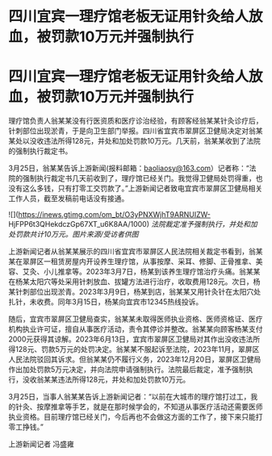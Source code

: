 # 四川宜宾一理疗馆老板无证用针灸给人放血，被罚款10万元并强制执行

# 四川宜宾一理疗馆老板无证用针灸给人放血，被罚款10万元并强制执行

理疗馆负责人翁某某没有行医资质和医疗诊治经验，有顾客经翁某某针灸诊疗后，针刺部位出现淤青，于是向卫生部门举报。四川省宜宾市翠屏区卫健局决定对翁某某处以没收违法所得128元，并处和加处罚款10万元。几天前，翁某某收到了法院的强制执行裁定书。

3月25日，翁某某告诉上游新闻(报料邮箱：baoliaosy@163.com）记者称：“法院的强制执行裁定书几天前收到了，理疗馆已经关门。我觉得卫健局处罚得重，也没有这么多钱，只有打零工交罚款了。”上游新闻记者致电宜宾市翠屏区卫健局相关工作人员，截至发稿前电话没有接通。

![](https://inews.gtimg.com/om_bt/O3yPNXWjhT9ARNUIZW-
HjFPP6t3QHekdczGp67XT_u6K8AA/1000) _法院裁定准予强制执行，并处和加处罚款共计10万元。图片来源/受访者供图_

上游新闻记者从翁某某展示的四川省宜宾市翠屏区人民法院相关裁定书看到，翁某某在翠屏区一租赁房屋内开设养生理疗馆，从事按摩、采耳、修脚、正骨推拿、美容、艾灸、小儿推拿等。2023年3月7日，杨某到该养生理疗馆治疗头痛。翁某某在杨某太阳穴等处采用针刺放血、拔罐方法进行治疗，收取费用128元。次日，杨某针刺部位出现淤青。2023年3月9日，杨某到店，翁某某又用针灸针在太阳穴处扎针，未收费。同年3月15日，杨某向宜宾市12345热线投诉。

随后，宜宾市翠屏区卫健局查实，翁某某未取得医师执业资格、医师资格证、医疗机构执业许可证，擅自从事医疗活动，责令其停诊并整改。翁某某向顾客杨某支付2000元获得其谅解。2023年6月13日，宜宾市翠屏区卫健局对其作出没收违法所得128元、罚款5万元的处罚决定。翁某某不服起诉至法院，2023年11月，翠屏区人民法院驳回其诉求。但翁某某仍不履行义务，2023年12月20日，翠屏区卫健局作出加处罚款5万元决定，并向法院申请强制执行。法院最后裁定，准予强制执行，没收翁某某违法所得128元，并处和加处罚款10万元。

3月25日，当事人翁某某告诉上游新闻记者：“以前在大城市的理疗馆打过工，我的针灸、按摩推拿等手艺，就是在那时候学会的，不知道从事医疗活动还需要医师执业资格。目前理疗馆已经关门，今后再也不会做这方面的工作了，接下来只能打零工挣钱。”

上游新闻记者 冯盛雍

